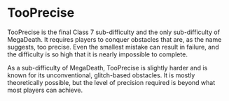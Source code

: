 # TooPrecise

TooPrecise is the final Class 7 sub-difficulty and the only sub-difficulty of MegaDeath. It requires players to conquer obstacles that are, as the name suggests, too precise. Even the smallest mistake can result in failure, and the difficulty is so high that it is nearly impossible to complete.

As a sub-difficulty of MegaDeath, TooPrecise is slightly harder and is known for its unconventional, glitch-based obstacles. It is mostly theoretically possible, but the level of precision required is beyond what most players can achieve.